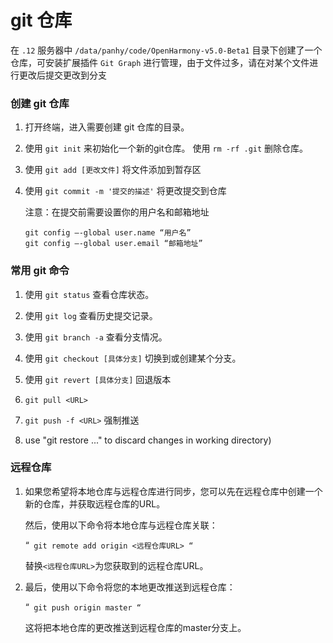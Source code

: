# git 仓库

在 `.12` 服务器中 `/data/panhy/code/OpenHarmony-v5.0-Beta1` 目录下创建了一个仓库，可安装扩展插件 `Git Graph` 进行管理，由于文件过多，请在对某个文件进行更改后提交更改到分支

### 创建 git 仓库

1. 打开终端，进入需要创建 git 仓库的目录。

2. 使用 `git init` 来初始化一个新的git仓库。 使用 `rm -rf .git` 删除仓库。

3. 使用 `git add [更改文件]` 将文件添加到暂存区

4. 使用 `git commit -m '提交的描述'` 将更改提交到仓库

   注意：在提交前需要设置你的用户名和邮箱地址

   ```
   git config –-global user.name “用户名”
   git config –-global user.email “邮箱地址”
   ```

### 常用 git 命令

1. 使用 `git status` 查看仓库状态。

2. 使用 `git log` 查看历史提交记录。

3. 使用 `git branch -a` 查看分支情况。

4. 使用 `git checkout [具体分支]` 切换到或创建某个分支。

5. 使用 `git revert [具体分支]` 回退版本

6. `git pull <URL>`

7. `git push -f <URL>` 强制推送

8. use "git restore <file>..." to discard changes in working directory)

### 远程仓库

1. 如果您希望将本地仓库与远程仓库进行同步，您可以先在远程仓库中创建一个新的仓库，并获取远程仓库的URL。

   然后，使用以下命令将本地仓库与远程仓库关联：

   “`
   git remote add origin <远程仓库URL>
   “`

   替换`<远程仓库URL>`为您获取到的远程仓库URL。

2. 最后，使用以下命令将您的本地更改推送到远程仓库：

   “`
   git push origin master
   “`

   这将把本地仓库的更改推送到远程仓库的master分支上。
